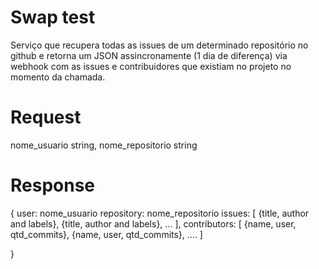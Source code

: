 # Swap test

Serviço que recupera todas as issues de um determinado repositório no github e retorna um JSON assincronamente (1 dia de diferença) via webhook com  as issues e contribuidores que existiam no projeto no momento da chamada.

# Request
  nome_usuario      string,
  nome_repositorio  string
  

# Response

{ user: nome_usuario
  repository: nome_repositorio
  issues: [
    {title, author and labels},
    {title, author and labels},
    ...
  ],
  contributors: [
    {name, user, qtd_commits},
    {name, user, qtd_commits},
    ....
  ]

 }
